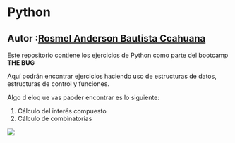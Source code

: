 # Python
## Autor :[Rosmel Anderson Bautista Ccahuana](https://www.linkedin.com/in/rosmel-anderson-bautista-ccahuana-516b6170/)
Este repositorio contiene los ejercicios de Python como parte del bootcamp **THE BUG**

Aquí podrán encontrar ejercicios haciendo uso de estructuras de datos, estructuras de control y funciones.

Algo d eloq ue vas paoder encontrar es lo siguiente:

1. Cálculo del interés compuesto
2. Cálculo de combinatorias

![](https://www.python.org/img/python-logo@2x.png)
